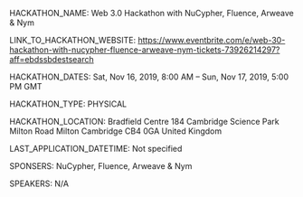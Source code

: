 HACKATHON_NAME: Web 3.0 Hackathon with NuCypher, Fluence, Arweave & Nym

LINK_TO_HACKATHON_WEBSITE: https://www.eventbrite.com/e/web-30-hackathon-with-nucypher-fluence-arweave-nym-tickets-73926214297?aff=ebdssbdestsearch

HACKATHON_DATES: Sat, Nov 16, 2019, 8:00 AM – Sun, Nov 17, 2019, 5:00 PM GMT

HACKATHON_TYPE: PHYSICAL

HACKATHON_LOCATION: Bradfield Centre 184 Cambridge Science Park Milton Road Milton Cambridge CB4 0GA United Kingdom 

LAST_APPLICATION_DATETIME: Not specified

SPONSERS: NuCypher, Fluence, Arweave & Nym

SPEAKERS: N/A
